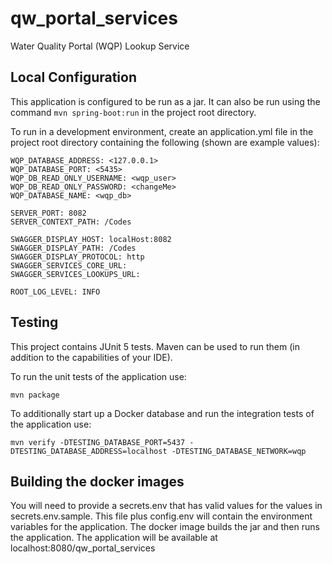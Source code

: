 # qw\_portal\_services
Water Quality Portal (WQP) Lookup Service

## Local Configuration
This application is configured to be run as a jar. It can also be run using the command ``` mvn spring-boot:run ``` in the project root directory.
 
To run in a development environment, create an application.yml file in
the project root directory containing the following (shown are example values):

```$yml
WQP_DATABASE_ADDRESS: <127.0.0.1>
WQP_DATABASE_PORT: <5435>
WQP_DB_READ_ONLY_USERNAME: <wqp_user>
WQP_DB_READ_ONLY_PASSWORD: <changeMe>
WQP_DATABASE_NAME: <wqp_db>

SERVER_PORT: 8082
SERVER_CONTEXT_PATH: /Codes

SWAGGER_DISPLAY_HOST: localHost:8082
SWAGGER_DISPLAY_PATH: /Codes
SWAGGER_DISPLAY_PROTOCOL: http
SWAGGER_SERVICES_CORE_URL:
SWAGGER_SERVICES_LOOKUPS_URL:

ROOT_LOG_LEVEL: INFO
```

## Testing
This project contains JUnit 5 tests. Maven can be used to run them (in addition to the capabilities of your IDE).

To run the unit tests of the application use:

```shell
mvn package
```

To additionally start up a Docker database and run the integration tests of the application use:

```shell
mvn verify -DTESTING_DATABASE_PORT=5437 -DTESTING_DATABASE_ADDRESS=localhost -DTESTING_DATABASE_NETWORK=wqp
```

## Building the docker images
You will need to provide a secrets.env that has valid values for the values in secrets.env.sample. This file
plus config.env will contain the environment variables for the application. The docker image builds the jar and then runs
the application. The application will be available at localhost:8080/qw_portal_services
